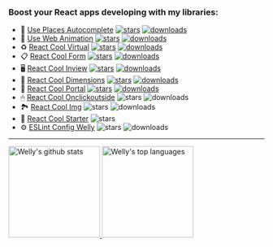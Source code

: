 ### Boost your React apps developing with my libraries:

- 📍 [Use Places Autocomplete](https://github.com/wellyshen/use-places-autocomplete) [![stars](https://img.shields.io/github/stars/wellyshen/use-places-autocomplete?style=flat-square)](https://github.com/wellyshen/use-places-autocomplete/stargazers) [![downloads](https://img.shields.io/npm/dt/use-places-autocomplete?style=flat-square)](https://www.npmjs.com/package/use-places-autocomplete)
- 🍿 [Use Web Animation](https://github.com/wellyshen/use-web-animations) [![stars](https://img.shields.io/github/stars/wellyshen/use-web-animations?style=flat-square)](https://github.com/wellyshen/use-web-animations/stargazers) [![downloads](https://img.shields.io/npm/dt/@wellyshen/use-web-animations?style=flat-square)](https://www.npmjs.com/package/@wellyshen/use-web-animations)
- ♻️ [React Cool Virtual](https://github.com/wellyshen/react-cool-virtual) [![stars](https://img.shields.io/github/stars/wellyshen/react-cool-virtual?style=flat-square)](https://github.com/wellyshen/react-cool-virtual/stargazers) [![downloads](https://img.shields.io/npm/dt/react-cool-virtual?style=flat-square)](https://www.npmjs.com/package/react-cool-virtual)
- 📋 [React Cool Form](https://github.com/wellyshen/react-cool-form) [![stars](https://img.shields.io/github/stars/wellyshen/react-cool-form?style=flat-square)](https://github.com/wellyshen/react-cool-form/stargazers) [![downloads](https://img.shields.io/npm/dt/react-cool-form?style=flat-square)](https://www.npmjs.com/package/react-cool-form)
- 🖥️ [React Cool Inview](https://github.com/wellyshen/react-cool-inview) [![stars](https://img.shields.io/github/stars/wellyshen/react-cool-inview?style=flat-square)](https://github.com/wellyshen/react-cool-inview/stargazers) [![downloads](https://img.shields.io/npm/dt/react-cool-inview?style=flat-square)](https://www.npmjs.com/package/react-cool-inview)
- 📏 [React Cool Dimensions](https://github.com/wellyshen/react-cool-dimensions) [![stars](https://img.shields.io/github/stars/wellyshen/react-cool-dimensions?style=flat-square)](https://github.com/wellyshen/react-cool-dimensions/stargazers) [![downloads](https://img.shields.io/npm/dt/react-cool-dimensions?style=flat-square)](https://www.npmjs.com/package/react-cool-dimensions)
- 🍒 [React Cool Portal](https://github.com/wellyshen/react-cool-portal) [![stars](https://img.shields.io/github/stars/wellyshen/react-cool-portal?style=flat-square)](https://github.com/wellyshen/react-cool-portal/stargazers) [![downloads](https://img.shields.io/npm/dt/react-cool-portal?style=flat-square)](https://www.npmjs.com/package/react-cool-portal)
- 🖱 [React Cool Onclickoutside](https://github.com/wellyshen/react-cool-onclickoutside) ![stars](https://img.shields.io/github/stars/wellyshen/react-cool-onclickoutside?style=flat-square) ![downloads](https://img.shields.io/npm/dt/react-cool-onclickoutside?style=flat-square)
- 🏞 [React Cool Img](https://github.com/wellyshen/react-cool-img) ![stars](https://img.shields.io/github/stars/wellyshen/react-cool-img?style=flat-square) ![downloads](https://img.shields.io/npm/dt/react-cool-img?style=flat-square)
- 🐣 [React Cool Starter](https://github.com/wellyshen/react-cool-starter) ![stars](https://img.shields.io/github/stars/wellyshen/react-cool-starter?style=flat-square)
- ⚙️ [ESLint Config Welly](https://github.com/wellyshen/eslint-config-welly) ![stars](https://img.shields.io/github/stars/wellyshen/eslint-config-welly?style=flat-square) ![downloads](https://img.shields.io/npm/dt/eslint-config-welly?style=flat-square)


---

<a href="https://www.linkedin.com/in/welly-shen-8b43287a">
  <img height="180rem" src="https://github-readme-stats.vercel.app/api?username=wellyshen&show_icons=true&theme=react" alt="Welly's github stats" />
  <img height="180rem" src="https://github-readme-stats.vercel.app/api/top-langs/?username=wellyshen&layout=compact&theme=react" alt="Welly's top languages" />
</a>

